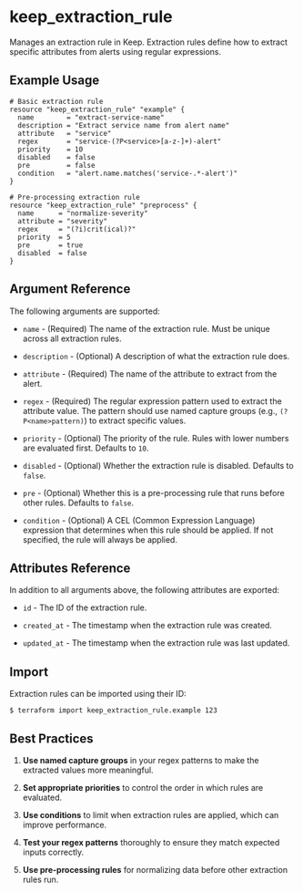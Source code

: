 # keep_extraction_rule

Manages an extraction rule in Keep. Extraction rules define how to extract specific attributes from alerts using regular expressions.

## Example Usage

```hcl
# Basic extraction rule
resource "keep_extraction_rule" "example" {
  name        = "extract-service-name"
  description = "Extract service name from alert name"
  attribute   = "service"
  regex       = "service-(?P<service>[a-z-]+)-alert"
  priority    = 10
  disabled    = false
  pre         = false
  condition   = "alert.name.matches('service-.*-alert')"
}

# Pre-processing extraction rule
resource "keep_extraction_rule" "preprocess" {
  name      = "normalize-severity"
  attribute = "severity"
  regex     = "(?i)crit(ical)?"
  priority  = 5
  pre       = true
  disabled  = false
}
```

## Argument Reference

The following arguments are supported:

* `name` - (Required) The name of the extraction rule. Must be unique across all extraction rules.

* `description` - (Optional) A description of what the extraction rule does.

* `attribute` - (Required) The name of the attribute to extract from the alert.

* `regex` - (Required) The regular expression pattern used to extract the attribute value. The pattern should use named capture groups (e.g., `(?P<name>pattern)`) to extract specific values.

* `priority` - (Optional) The priority of the rule. Rules with lower numbers are evaluated first. Defaults to `10`.

* `disabled` - (Optional) Whether the extraction rule is disabled. Defaults to `false`.

* `pre` - (Optional) Whether this is a pre-processing rule that runs before other rules. Defaults to `false`.

* `condition` - (Optional) A CEL (Common Expression Language) expression that determines when this rule should be applied. If not specified, the rule will always be applied.

## Attributes Reference

In addition to all arguments above, the following attributes are exported:

* `id` - The ID of the extraction rule.

* `created_at` - The timestamp when the extraction rule was created.

* `updated_at` - The timestamp when the extraction rule was last updated.

## Import

Extraction rules can be imported using their ID:

```
$ terraform import keep_extraction_rule.example 123
```

## Best Practices

1. **Use named capture groups** in your regex patterns to make the extracted values more meaningful.

2. **Set appropriate priorities** to control the order in which rules are evaluated.

3. **Use conditions** to limit when extraction rules are applied, which can improve performance.

4. **Test your regex patterns** thoroughly to ensure they match expected inputs correctly.

5. **Use pre-processing rules** for normalizing data before other extraction rules run.
